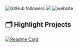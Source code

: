 ![GitHub followers](https://img.shields.io/github/followers/nklowns?label=Seguidores&style=social)
![](https://visitor-badge.glitch.me/badge?page_id=nklowns.nklowns)
![website](https://img.shields.io/badge/Website-46a2f1.svg?&style=flat-square&logo=Google-Chrome&logoColor=white)

## 🗂️ Highlight Projects

[![Readme Card](https://github-readme-stats.vercel.app/api/pin/?username=nklowns&repo=nklowns)](https://github.com/nklowns/nklowns)
